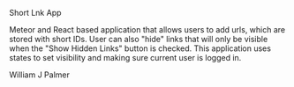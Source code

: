 Short Lnk App

Meteor and React based application that allows users to add urls, which are stored with short IDs.
User can also "hide" links that will only be visible when the "Show Hidden Links" button is checked.
This application uses states to set visibility and making sure current user is logged in.

William J Palmer

